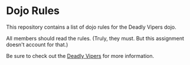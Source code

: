 Dojo Rules
==========

This repository contains a list of dojo rules for the Deadly Vipers dojo.

All members should read the rules. (Truly, they must. But this assignment doesn't account for that.)

Be sure to check out the [Deadly Vipers](https://github.com/deadlyvipers) for more information.
